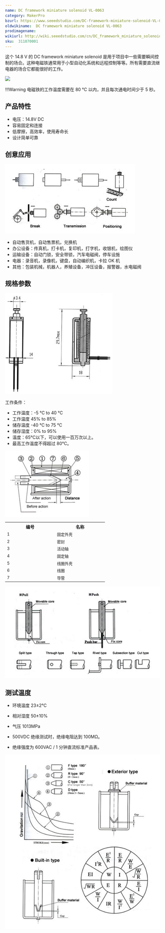 ```yaml
---
name: DC framework miniature solenoid VL-0063
category: MakerPro
bzurl: https://www.seeedstudio.com/DC-framework-miniature-solenoid-VL-0063-p-1049.html
oldwikiname:  DC framework miniature solenoid VL-0063
prodimagename:
wikiurl: http://wiki.seeedstudio.com/cn/DC_framework_miniature_solenoid_VL-0063
sku:  311070001
---
```


这个 14.8 V 的 DC framework miniature solenoid 是用于项目中一些需要瞬间控制的场合。这种电磁铁通常用于小型自动化系统和远程控制等等。所有需要直流继电器的场合它都能很好的工作。

[![](https://github.com/SeeedDocument/wiki_chinese/raw/master/docs/images/click_to_buy.PNG)](https://item.taobao.com/item.htm?spm=a1z10.3-c.w4002-11172317909.10.5f45b363L9hKEi&id=520570121742)


!!!Warning
    电磁铁的工作温度需要在 80 ℃ 以内，并且每次通电时间少于 5 秒。

##   产品特性

*   电压：14.8V DC
*   容易固定和连接
*   低摩擦，高效率，使用寿命长
*   设计简单可靠

## 创意应用
![](https://github.com/SeeedDocument/DC_framework_miniature_solenoid_VL-0063/raw/master/img/HCNE1-0520-2-.jpg)

- 自动售货机，自动售票机，兑换机
- 办公设备：传真机，打卡机，复印机，打字机，收银机，绘图仪
- 运输设备：自动门锁，安全带锁，汽车电磁阀，停车设施
- 电器：录音机，录像机，键盘，自动编织机，卡拉 OK 机
- 其他：包装机械，机器人，养殖设备，冲压设备，报警器，水电磁阀

## 规格参数

![](https://github.com/SeeedDocument/DC_framework_miniature_solenoid_VL-0063/raw/master/img/VL-0063.jpg)</div></div>

工作条件：

*   工作温度：-5 ℃ to 40 ℃
*   工作温度 45% to 85%
*   储存温度 -40 ℃ to 75 ℃
*   储存湿度：0% to 95%
*   温度：65℃以下，可以使用一百万次以上。
*   最高工作温度不得超过 80℃。

![](https://github.com/SeeedDocument/DC_framework_miniature_solenoid_VL-0063/raw/master/img/HCNE1-0520-3-.jpg)

<table >
<tr>
<th>编号
</th>
<th>名称
</th></tr>
<tr style="font-size: 90%">
<td width="150"> 1
</td>
<td width="150">  固定外壳
</td></tr>
<tr style="font-size: 90%">
<td width="150"> 2
</td>
<td width="150">  密封
</td></tr>
<tr style="font-size: 90%">
<td width="150"> 3
</td>
<td width="150">  活动轴
</td></tr>
<tr style="font-size: 90%">
<td width="150"> 4
</td>
<td width="150">  固定轴
</td></tr>
<tr style="font-size: 90%">
<td width="150"> 5
</td>
<td width="150">  线圈外壳
</td></tr>
<tr style="font-size: 90%">
<td width="150"> 6
</td>
<td width="150">  线圈
</td></tr>
<tr style="font-size: 90%">
<td width="150"> 7
</td>
<td width="150">  导管
</td></tr></table>

![](https://github.com/SeeedDocument/DC_framework_miniature_solenoid_VL-0063/raw/master/img/HCNE1-0520-4-.jpg)

## 测试温度

*   环境温度 23±2℃

*   相对湿度 50±10%

*   气压 1013MPa

*   500VDC 绝缘测试时，绝缘电阻达到 100MΩ。

*   绝缘强度为 600VAC / 1 分钟直流标准产品表。

![](https://github.com/SeeedDocument/DC_framework_miniature_solenoid_VL-0063/raw/master/img/HCNE1-0520-5-.jpg)
